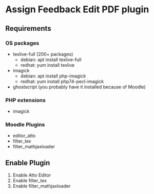 # Assign Feedback Edit PDF plugin
## Requirements
### OS packages
- texlive-full (200+ packages)
  - debian: apt install texlive-full
  - redhat: yum install texlive
- imagick
  - debian: apt install php-imagick
  - redhat: yum install php74-pecl-imagick
- ghostscript (you probably have it installed because of Moodle)

### PHP extensions
- imagick

### Moodle Plugins
- editor_atto
- filter_tex
- filter_mathjaxloader

## Enable Plugin
1. Enable Atto Editor
1. Enable filter_tex
1. Enable filter_mathjaxloader
